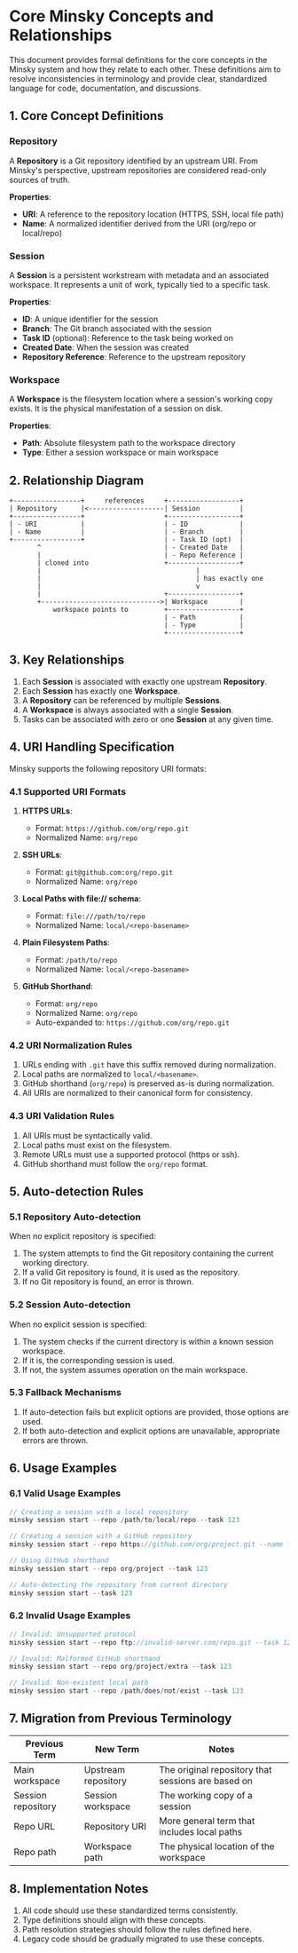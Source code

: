 # Core Minsky Concepts and Relationships

This document provides formal definitions for the core concepts in the Minsky system and how they relate to each other. These definitions aim to resolve inconsistencies in terminology and provide clear, standardized language for code, documentation, and discussions.

## 1. Core Concept Definitions

### Repository

A **Repository** is a Git repository identified by an upstream URI. From Minsky's perspective, upstream repositories are considered read-only sources of truth.

**Properties**:

- **URI**: A reference to the repository location (HTTPS, SSH, local file path)
- **Name**: A normalized identifier derived from the URI (org/repo or local/repo)

### Session

A **Session** is a persistent workstream with metadata and an associated workspace. It represents a unit of work, typically tied to a specific task.

**Properties**:

- **ID**: A unique identifier for the session
- **Branch**: The Git branch associated with the session
- **Task ID** (optional): Reference to the task being worked on
- **Created Date**: When the session was created
- **Repository Reference**: Reference to the upstream repository

### Workspace

A **Workspace** is the filesystem location where a session's working copy exists. It is the physical manifestation of a session on disk.

**Properties**:

- **Path**: Absolute filesystem path to the workspace directory
- **Type**: Either a session workspace or main workspace

## 2. Relationship Diagram

```
+-----------------+     references     +------------------+
| Repository      |<-------------------| Session          |
+-----------------+                    +------------------+
| - URI           |                    | - ID             |
| - Name          |                    | - Branch         |
+-----------------+                    | - Task ID (opt)  |
       ^                               | - Created Date   |
       |                               | - Repo Reference |
       | cloned into                   +------------------+
       |                                       |
       |                                       | has exactly one
       |                                       v
       |                               +------------------+
       +------------------------------>| Workspace        |
           workspace points to         +------------------+
                                       | - Path           |
                                       | - Type           |
                                       +------------------+
```

## 3. Key Relationships

1. Each **Session** is associated with exactly one upstream **Repository**.
2. Each **Session** has exactly one **Workspace**.
3. A **Repository** can be referenced by multiple **Sessions**.
4. A **Workspace** is always associated with a single **Session**.
5. Tasks can be associated with zero or one **Session** at any given time.

## 4. URI Handling Specification

Minsky supports the following repository URI formats:

### 4.1 Supported URI Formats

1. **HTTPS URLs**:

   - Format: `https://github.com/org/repo.git`
   - Normalized Name: `org/repo`

2. **SSH URLs**:

   - Format: `git@github.com:org/repo.git`
   - Normalized Name: `org/repo`

3. **Local Paths with file:// schema**:

   - Format: `file:///path/to/repo`
   - Normalized Name: `local/<repo-basename>`

4. **Plain Filesystem Paths**:

   - Format: `/path/to/repo`
   - Normalized Name: `local/<repo-basename>`

5. **GitHub Shorthand**:
   - Format: `org/repo`
   - Normalized Name: `org/repo`
   - Auto-expanded to: `https://github.com/org/repo.git`

### 4.2 URI Normalization Rules

1. URLs ending with `.git` have this suffix removed during normalization.
2. Local paths are normalized to `local/<basename>`.
3. GitHub shorthand (`org/repo`) is preserved as-is during normalization.
4. All URIs are normalized to their canonical form for consistency.

### 4.3 URI Validation Rules

1. All URIs must be syntactically valid.
2. Local paths must exist on the filesystem.
3. Remote URLs must use a supported protocol (https or ssh).
4. GitHub shorthand must follow the `org/repo` format.

## 5. Auto-detection Rules

### 5.1 Repository Auto-detection

When no explicit repository is specified:

1. The system attempts to find the Git repository containing the current working directory.
2. If a valid Git repository is found, it is used as the repository.
3. If no Git repository is found, an error is thrown.

### 5.2 Session Auto-detection

When no explicit session is specified:

1. The system checks if the current directory is within a known session workspace.
2. If it is, the corresponding session is used.
3. If not, the system assumes operation on the main workspace.

### 5.3 Fallback Mechanisms

1. If auto-detection fails but explicit options are provided, those options are used.
2. If both auto-detection and explicit options are unavailable, appropriate errors are thrown.

## 6. Usage Examples

### 6.1 Valid Usage Examples

```typescript
// Creating a session with a local repository
minsky session start --repo /path/to/local/repo --task 123

// Creating a session with a GitHub repository
minsky session start --repo https://github.com/org/project.git --name feature-x

// Using GitHub shorthand
minsky session start --repo org/project --task 123

// Auto-detecting the repository from current directory
minsky session start --task 123
```

### 6.2 Invalid Usage Examples

```typescript
// Invalid: Unsupported protocol
minsky session start --repo ftp://invalid-server.com/repo.git --task 123

// Invalid: Malformed GitHub shorthand
minsky session start --repo org/project/extra --task 123

// Invalid: Non-existent local path
minsky session start --repo /path/does/not/exist --task 123
```

## 7. Migration from Previous Terminology

| Previous Term      | New Term            | Notes                                              |
| ------------------ | ------------------- | -------------------------------------------------- |
| Main workspace     | Upstream repository | The original repository that sessions are based on |
| Session repository | Session workspace   | The working copy of a session                      |
| Repo URL           | Repository URI      | More general term that includes local paths        |
| Repo path          | Workspace path      | The physical location of the workspace             |

## 8. Implementation Notes

1. All code should use these standardized terms consistently.
2. Type definitions should align with these concepts.
3. Path resolution strategies should follow the rules defined here.
4. Legacy code should be gradually migrated to use these concepts.
